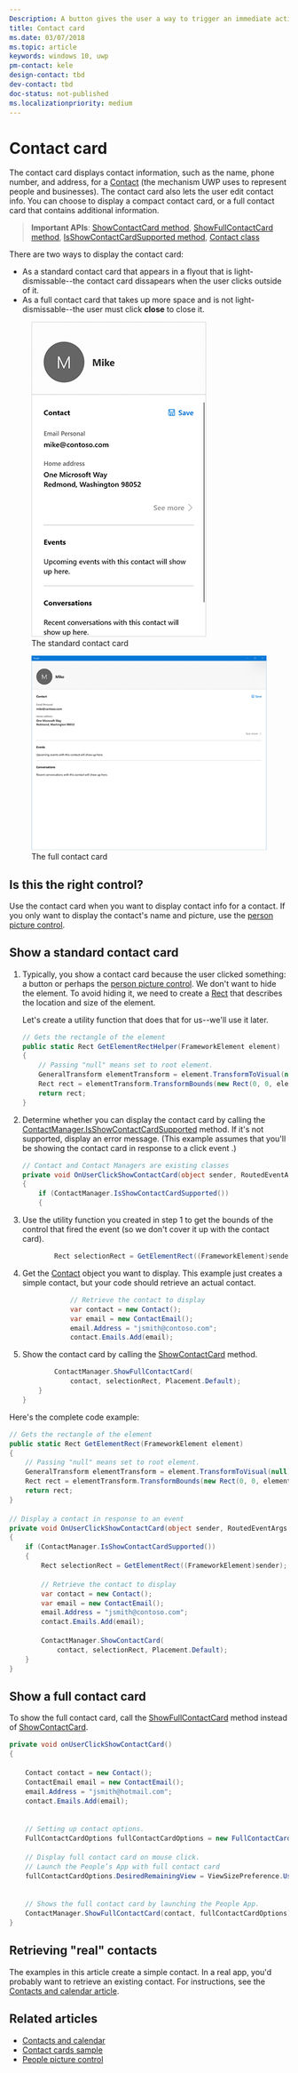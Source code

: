 ```yaml
---
Description: A button gives the user a way to trigger an immediate action.
title: Contact card
ms.date: 03/07/2018
ms.topic: article
keywords: windows 10, uwp
pm-contact: kele
design-contact: tbd
dev-contact: tbd
doc-status: not-published
ms.localizationpriority: medium
---
```

# Contact card

The contact card displays contact information, such as the name, phone number, and address, for a [Contact](//docs.microsoft.com/uwp/api/Windows.ApplicationModel.Contacts.Contact) (the mechanism UWP uses to represent people and businesses).  The contact card also lets the user edit contact info. You can choose to display a compact contact card, or a full contact card that contains additional information.

> **Important APIs**: [ShowContactCard method](/uwp/api/windows.applicationmodel.contacts.contactmanager#Windows_ApplicationModel_Contacts_ContactManager_ShowFullContactCard_Windows_ApplicationModel_Contacts_Contact_Windows_Foundation_Rect_),   [ShowFullContactCard method](/uwp/api/windows.applicationmodel.contacts.contactmanager#Windows_ApplicationModel_Contacts_ContactManager_ShowContactCard_Windows_ApplicationModel_Contacts_Contact_Windows_ApplicationModel_Contacts_FullContactCardOptions_),  [IsShowContactCardSupported method](/uwp/api/windows.applicationmodel.contacts.contactmanager.IsShowContactCardSupported),  [Contact class](//docs.microsoft.com/uwp/api/Windows.ApplicationModel.Contacts.Contact)  

There are two ways to display the contact card:  
* As a standard contact card that appears in a flyout that is light-dismissable--the contact card dissapears when the user clicks outside of it. 
* As a full contact card that takes up more space and is not light-dismissable--the user must click **close** to close it. 


<figure>
    <img src="images/contact-card/contact-card-standard.png" alt="The full contact card">
    <figcaption>The standard contact card</figcaption>
</figure>

<figure>
    <img src="images/contact-card/contact-card-full.png" alt="The full contact card">
    <figcaption>The full contact card</figcaption>
</figure>


## Is this the right control?

Use the contact card when you want to display contact info for a contact. If you only want to display the contact's name and picture, use the [person picture control](person-picture.md). 


<!-- TODO: Add examples back when the contact card has been added. -->

<!-- ## Examples

<table>
<th align="left">XAML Controls Gallery<th>
<tr>
<td><img src="images/xaml-controls-gallery-sm.png" alt="XAML controls gallery"></img></td>
<td>
    <p>If you have the <strong style="font-weight: semi-bold">XAML Controls Gallery</strong> app installed, click here to <a href="xamlcontrolsgallery:/item/Button">open the app and see the Button in action</a>.</p>
    <ul>
    <li><a href="https://www.microsoft.com/store/productId/9MSVH128X2ZT">Get the XAML Controls Gallery app (Microsoft Store)</a></li>
    <li><a href="https://github.com/Microsoft/Xaml-Controls-Gallery">Get the source code (GitHub)</a></li>
    </ul>
</td>
</tr>
</table> -->

## Show a standard contact card

1. Typically, you show a contact card because the user clicked something: a button or perhaps the [person picture control](person-picture.md). We don't want to hide the element. To avoid hiding it, we need to create a [Rect](/uwp/api/windows.foundation.rect) that describes the location and size of the element. 

    Let's create a utility function that does that for us--we'll use it later.
    ```csharp
    // Gets the rectangle of the element 
    public static Rect GetElementRectHelper(FrameworkElement element) 
    { 
        // Passing "null" means set to root element. 
        GeneralTransform elementTransform = element.TransformToVisual(null); 
        Rect rect = elementTransform.TransformBounds(new Rect(0, 0, element.ActualWidth, element.ActualHeight)); 
        return rect; 
    } 

    ```

2. Determine whether you can display the contact card by calling the [ContactManager.IsShowContactCardSupported](/uwp/api/windows.applicationmodel.contacts.contactmanager.IsShowContactCardSupported) method. If it's not supported, display an error message. (This example assumes that you'll be showing the contact card in response to a click event .)
    ```csharp
    // Contact and Contact Managers are existing classes 
    private void OnUserClickShowContactCard(object sender, RoutedEventArgs e) 
    { 
        if (ContactManager.IsShowContactCardSupported()) 
        { 

    ```

3. Use the utility function you created in step 1 to get the bounds of the control that fired the event (so we don't cover it up with the contact card).

    ```csharp
            Rect selectionRect = GetElementRect((FrameworkElement)sender); 
    ```

4. Get the [Contact](//docs.microsoft.com/uwp/api/Windows.ApplicationModel.Contacts.Contact) object you want to display. This example just creates a simple contact, but your code should retrieve an actual contact. 

    ```csharp
                // Retrieve the contact to display
                var contact = new Contact(); 
                var email = new ContactEmail(); 
                email.Address = "jsmith@contoso.com"; 
                contact.Emails.Add(email); 
    ```
5. Show the contact card by calling the  [ShowContactCard](/uwp/api/windows.applicationmodel.contacts.contactmanager#Windows_ApplicationModel_Contacts_ContactManager_ShowFullContactCard_Windows_ApplicationModel_Contacts_Contact_Windows_Foundation_Rect_) method. 

    ```csharp
            ContactManager.ShowFullContactCard(
                contact, selectionRect, Placement.Default); 
        } 
    } 
    ```

Here's the complete code example:

```csharp
// Gets the rectangle of the element 
public static Rect GetElementRect(FrameworkElement element) 
{ 
    // Passing "null" means set to root element. 
    GeneralTransform elementTransform = element.TransformToVisual(null); 
    Rect rect = elementTransform.TransformBounds(new Rect(0, 0, element.ActualWidth, element.ActualHeight)); 
    return rect; 
} 
 
// Display a contact in response to an event
private void OnUserClickShowContactCard(object sender, RoutedEventArgs e) 
{ 
    if (ContactManager.IsShowContactCardSupported()) 
    { 
        Rect selectionRect = GetElementRect((FrameworkElement)sender);

        // Retrieve the contact to display
        var contact = new Contact(); 
        var email = new ContactEmail(); 
        email.Address = "jsmith@contoso.com"; 
        contact.Emails.Add(email); 
    
        ContactManager.ShowContactCard(
            contact, selectionRect, Placement.Default); 
    } 
} 

```

## Show a full contact card

To show the full contact card, call the [ShowFullContactCard](/uwp/api/windows.applicationmodel.contacts.contactmanager#Windows_ApplicationModel_Contacts_ContactManager_ShowContactCard_Windows_ApplicationModel_Contacts_Contact_Windows_ApplicationModel_Contacts_FullContactCardOptions_) method instead of [ShowContactCard](/uwp/api/windows.applicationmodel.contacts.contactmanager#Windows_ApplicationModel_Contacts_ContactManager_ShowFullContactCard_Windows_ApplicationModel_Contacts_Contact_Windows_Foundation_Rect_).

```csharp
private void onUserClickShowContactCard() 
{ 
   
    Contact contact = new Contact(); 
    ContactEmail email = new ContactEmail(); 
    email.Address = "jsmith@hotmail.com"; 
    contact.Emails.Add(email); 
 
 
    // Setting up contact options.     
    FullContactCardOptions fullContactCardOptions = new FullContactCardOptions(); 
 
    // Display full contact card on mouse click.   
    // Launch the People’s App with full contact card  
    fullContactCardOptions.DesiredRemainingView = ViewSizePreference.UseLess; 
     
 
    // Shows the full contact card by launching the People App. 
    ContactManager.ShowFullContactCard(contact, fullContactCardOptions); 
} 

```

## Retrieving "real" contacts

The examples in this article create a simple contact. In a real app, you'd probably want to retrieve an existing contact. For instructions, see the [Contacts and calendar article](/windows/uwp/contacts-and-calendar/).




## Related articles
- [Contacts and calendar](/windows/uwp/contacts-and-calendar/)
- [Contact cards sample](http://go.microsoft.com/fwlink/p/?LinkId=624040)
- [People picture control](/windows/uwp/controls-and-patterns/person-picture/)
